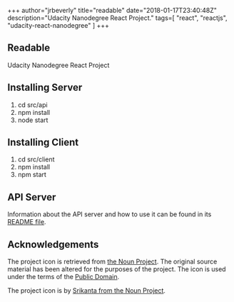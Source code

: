 +++
    author="jrbeverly"
    title="readable"
    date="2018-01-17T23:40:48Z"
    description="Udacity Nanodegree React Project."
    tags=[
  "react",
  "reactjs",
  "udacity-react-nanodegree"
]
    +++
    
## Readable

Udacity Nanodegree React Project

## Installing Server

1. cd src/api
2. npm install
3. node start

## Installing Client

1. cd src/client
2. npm install
3. npm start

## API Server

Information about the API server and how to use it can be found in its [README file](src/api-server/README.md).

## Acknowledgements

The project icon is retrieved from [the Noun Project](docs/icon/icon.json). The original source material has been altered for the purposes of the project. The icon is used under the terms of the [Public Domain](https://creativecommons.org/publicdomain/zero/1.0/).

The project icon is by [Srikanta from the Noun Project](https://thenounproject.com/term/comment/5480/).